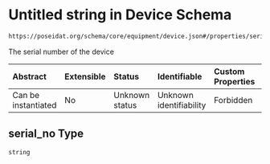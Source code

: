 # Untitled string in Device Schema

```txt
https://poseidat.org/schema/core/equipment/device.json#/properties/serial_no
```

The serial number of the device

| Abstract            | Extensible | Status         | Identifiable            | Custom Properties | Additional Properties | Access Restrictions | Defined In                                                                |
| :------------------ | :--------- | :------------- | :---------------------- | :---------------- | :-------------------- | :------------------ | :------------------------------------------------------------------------ |
| Can be instantiated | No         | Unknown status | Unknown identifiability | Forbidden         | Allowed               | none                | [device.json*](schemas/core/equipment/device.json "open original schema") |

## serial_no Type

`string`
